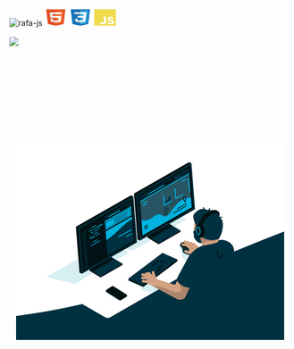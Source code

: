 <div id="cabecalho">
  <!---<img style="display: inline-block;" height="180em" src="https://github-readme-stats.vercel.app/api?username=ShadeGarden&theme=yeblu&show_icons=true&count_private=true&include_all_commits=true&hide=contribs" />--->
  <img alt="rafa-js" height="30" width="40" src="https://camo.githubusercontent.com/e9141be13e6bea8c50af6d48f64700246faed666040ead23e74d4fc27bf411e3/68747470733a2f2f696d672e69636f6e73382e636f6d2f666c75656e742f34382f3030303030302f76697375616c2d73747564696f2d636f64652d323031392e706e67">
  <img alt="rafa-js" height="30" width="40" src="https://raw.githubusercontent.com/devicons/devicon/master/icons/html5/html5-original.svg">
  <img alt="rafa-js" height="30" width="40" src="https://raw.githubusercontent.com/devicons/devicon/master/icons/css3/css3-original.svg">
  <img alt="rafa-js" height="30" width="40" src="https://raw.githubusercontent.com/devicons/devicon/master/icons/javascript/javascript-plain.svg"><br/><br/>
  <img style="display: inline-block;" height="180em" src="https://github-readme-stats.vercel.app/api/top-langs/?username=ShadeGarden&layout=compact&langs_count=7&theme=algolia" />
</div>

<div style="text-align: center;">
  <img alt="Programador" height="360" width="480" src="https://github.com/kazuyabr/kazuyabr/blob/main/programador.gif">
</div>
